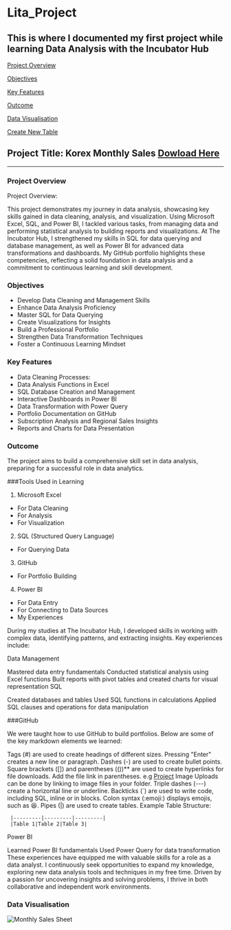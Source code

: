 # Lita_Project
 This is where I documented my first project while learning Data Analysis with the Incubator Hub
---

[Project Overview](#project-overview)

[Objectives](#objectives)

[Key Features](#key-features)

[Outcome](#outcome)

[Data Visualisation](#data-visualisation)

[Create New Table](#create-new-table)





## Project Title: Korex Monthly Sales [Dowload Here](https://docs.google.com/spreadsheets/d/1W_4svmVmrcb6BbOl3qfpkW4OYxDiI7Y5Fk20dMI3MTk/edit?usp=sharing)
---


### Project Overview
Project Overview:

This project demonstrates my journey in data analysis, showcasing key skills gained in data cleaning, analysis, and visualization. Using Microsoft Excel, SQL, and Power BI, I tackled various tasks, from managing data and performing statistical analysis to building reports and visualizations. At The Incubator Hub, I strengthened my skills in SQL for data querying and database management, as well as Power BI for advanced data transformations and dashboards. My GitHub portfolio highlights these competencies, reflecting a solid foundation in data analysis and a commitment to continuous learning and skill development.


### Objectives
- Develop Data Cleaning and Management Skills
- Enhance Data Analysis Proficiency
- Master SQL for Data Querying
- Create Visualizations for Insights
- Build a Professional Portfolio
- Strengthen Data Transformation Techniques
- Foster a Continuous Learning Mindset

### Key Features
- Data Cleaning Processes:
- Data Analysis Functions in Excel
- SQL Database Creation and Management
- Interactive Dashboards in Power BI
- Data Transformation with Power Query
- Portfolio Documentation on GitHub
- Subscription Analysis and Regional Sales Insights
- Reports and Charts for Data Presentation

### Outcome
The project aims to build a comprehensive skill set in data analysis, preparing for a successful role in data analytics.

###Tools Used in Learning
1. Microsoft Excel
- For Data Cleaning
- For Analysis
- For Visualization

  
2. SQL (Structured Query Language)
- For Querying Data


3. GitHub
- For Portfolio Building


4. Power BI
- For Data Entry
- For Connecting to Data Sources
- My Experiences

During my studies at The Incubator Hub, I developed skills in working with complex data, identifying patterns, and extracting insights. Key experiences include:

Data Management

Mastered data entry fundamentals
Conducted statistical analysis using Excel functions
Built reports with pivot tables and created charts for visual representation
SQL

Created databases and tables
Used SQL functions in calculations
Applied SQL clauses and operations for data manipulation

###GitHub

We were taught how to use GitHub to build portfolios. Below are some of the key markdown elements we learned:

Tags (#) are used to create headings of different sizes.
Pressing "Enter" creates a new line or paragraph.
Dashes (-) are used to create bullet points.
Square brackets ([]) and parentheses (())** are used to create hyperlinks for file downloads. Add the file link in parentheses. e.g [Project](#project)
Image Uploads can be done by linking to image files in your folder.
Triple dashes (---) create a horizontal line or underline.
Backticks (`) are used to write code, including SQL, inline or in blocks.
Colon syntax (:emoji:) displays emojis, such as 😆.
Pipes (|) are used to create tables.
Example Table Structure:

``` |Heading 1|Heading 2|Heading 3|
 |---------|---------|---------|
 |Table 1|Table 2|Table 3|
```



  
Power BI

Learned Power BI fundamentals
Used Power Query for data transformation
These experiences have equipped me with valuable skills for a role as a data analyst. I continuously seek opportunities to expand my knowledge, exploring new data analysis tools and techniques in my free time. Driven by a passion for uncovering insights and solving problems, I thrive in both collaborative and independent work environments.


### Data Visualisation
![Monthly Sales Sheet](https://github.com/user-attachments/assets/c50f2fd0-3c24-47bb-ab21-e138ba83ad52)

 
